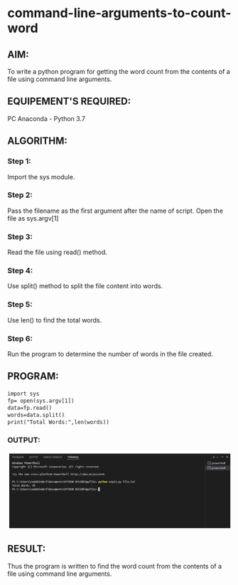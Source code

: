 # command-line-arguments-to-count-word
## AIM:
To write a python program for getting the word count from the contents of a file using command line arguments.
## EQUIPEMENT'S REQUIRED: 
PC
Anaconda - Python 3.7
## ALGORITHM: 
### Step 1:
Import the sys module.
 

### Step 2: 
Pass the filename as the first argument after the name of script. Open the file as sys.argv[1]
 
### Step 3: 
Read the file using read() method.


### Step 4: 
Use split() method to split the file content into words. 

### Step 5: 
Use len() to find the total words.

### Step 6: 
Run the program to determine the number of words in the file created.

## PROGRAM:
```
import sys
fp= open(sys.argv[1])
data=fp.read()
words=data.split()
print("Total Words:",len(words))
```

### OUTPUT:
![gitlogo](1.jpg)



## RESULT:
Thus the program is written to find the word count from the contents of a file using command line arguments.
